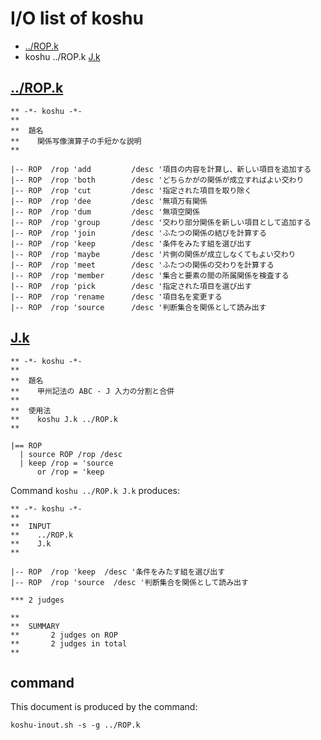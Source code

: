 # I/O list of koshu

- [../ROP.k](#/ropk)
- koshu ../ROP.k [J.k](#jk)



## [../ROP.k](../ROP.k)

```
** -*- koshu -*-
**
**  題名
**    関係写像演算子の手短かな説明
**

|-- ROP  /rop 'add         /desc '項目の内容を計算し、新しい項目を追加する
|-- ROP  /rop 'both        /desc 'どちらかがの関係が成立すればよい交わり
|-- ROP  /rop 'cut         /desc '指定された項目を取り除く
|-- ROP  /rop 'dee         /desc '無項万有関係
|-- ROP  /rop 'dum         /desc '無項空関係
|-- ROP  /rop 'group       /desc '交わり部分関係を新しい項目として追加する
|-- ROP  /rop 'join        /desc 'ふたつの関係の結びを計算する
|-- ROP  /rop 'keep        /desc '条件をみたす組を選び出す
|-- ROP  /rop 'maybe       /desc '片側の関係が成立しなくてもよい交わり
|-- ROP  /rop 'meet        /desc 'ふたつの関係の交わりを計算する
|-- ROP  /rop 'member      /desc '集合と要素の間の所属関係を検査する
|-- ROP  /rop 'pick        /desc '指定された項目を選び出す
|-- ROP  /rop 'rename      /desc '項目名を変更する
|-- ROP  /rop 'source      /desc '判断集合を関係として読み出す

```



## [J.k](J.k)

```
** -*- koshu -*-
**
**  題名
**    甲州記法の ABC - J 入力の分割と合併
**
**  使用法
**    koshu J.k ../ROP.k
**

|== ROP
  | source ROP /rop /desc
  | keep /rop = 'source
      or /rop = 'keep

```

Command `koshu ../ROP.k J.k` produces:

```
** -*- koshu -*-
**
**  INPUT
**    ../ROP.k
**    J.k
**

|-- ROP  /rop 'keep  /desc '条件をみたす組を選び出す
|-- ROP  /rop 'source  /desc '判断集合を関係として読み出す

*** 2 judges

**
**  SUMMARY
**       2 judges on ROP
**       2 judges in total
**
```



## command

This document is produced by the command:

```
koshu-inout.sh -s -g ../ROP.k
```
